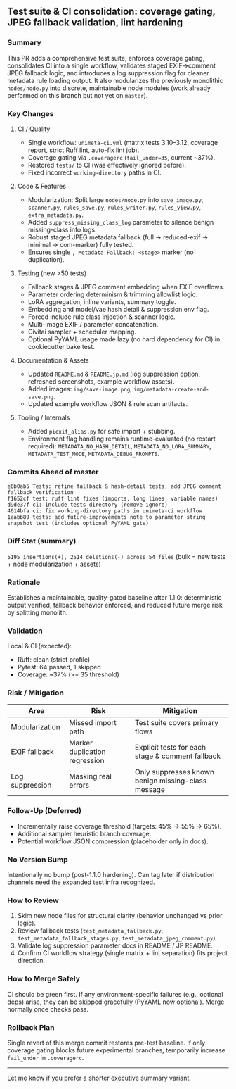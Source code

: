 ## Test suite & CI consolidation: coverage gating, JPEG fallback validation, lint hardening

### Summary
This PR adds a comprehensive test suite, enforces coverage gating, consolidates CI into a single workflow, validates staged EXIF→comment JPEG fallback logic, and introduces a log suppression flag for cleaner metadata rule loading output. It also modularizes the previously monolithic `nodes/node.py` into discrete, maintainable node modules (work already performed on this branch but not yet on `master`).

### Key Changes
1. CI / Quality
   - Single workflow: `unimeta-ci.yml` (matrix tests 3.10–3.12, coverage report, strict Ruff lint, auto-fix lint job).
   - Coverage gating via `.coveragerc` (`fail_under=35`, current ~37%).
   - Restored `tests/` to CI (was effectively ignored before).
   - Fixed incorrect `working-directory` paths in CI.

2. Code & Features
   - Modularization: Split large `nodes/node.py` into `save_image.py`, `scanner.py`, `rules_save.py`, `rules_writer.py`, `rules_view.py`, `extra_metadata.py`.
   - Added `suppress_missing_class_log` parameter to silence benign missing-class info logs.
   - Robust staged JPEG metadata fallback (full → reduced-exif → minimal → com-marker) fully tested.
   - Ensures single `, Metadata Fallback: <stage>` marker (no duplication).

3. Testing (new >50 tests)
   - Fallback stages & JPEG comment embedding when EXIF overflows.
   - Parameter ordering determinism & trimming allowlist logic.
   - LoRA aggregation, inline variants, summary toggle.
   - Embedding and model/vae hash detail & suppression env flag.
   - Forced include rule class injection & scanner logic.
   - Multi-image EXIF / parameter concatenation.
   - Civitai sampler + scheduler mapping.
   - Optional PyYAML usage made lazy (no hard dependency for CI) in cookiecutter bake test.

4. Documentation & Assets
   - Updated `README.md` & `README.jp.md` (log suppression option, refreshed screenshots, example workflow assets).
   - Added images: `img/save-image.png`, `img/metadata-create-and-save.png`.
   - Updated example workflow JSON & rule scan artifacts.

5. Tooling / Internals
   - Added `piexif_alias.py` for safe import + stubbing.
   - Environment flag handling remains runtime-evaluated (no restart required):
     `METADATA_NO_HASH_DETAIL`, `METADATA_NO_LORA_SUMMARY`, `METADATA_TEST_MODE`, `METADATA_DEBUG_PROMPTS`.

### Commits Ahead of master
```
e6b0ab5 Tests: refine fallback & hash-detail tests; add JPEG comment fallback verification
f1652cf test: ruff lint fixes (imports, long lines, variable names)
d9de37f ci: include tests directory (remove ignore)
4614bfa ci: fix working-directory paths in unimeta-ci workflow
1eabb89 tests: add future-improvements note to parameter string snapshot test (includes optional PyYAML gate)
```

### Diff Stat (summary)
`5195 insertions(+), 2514 deletions(-) across 54 files` (bulk = new tests + node modularization + assets)

### Rationale
Establishes a maintainable, quality-gated baseline after 1.1.0: deterministic output verified, fallback behavior enforced, and reduced future merge risk by splitting monolith.

### Validation
Local & CI (expected):
* Ruff: clean (strict profile)
* Pytest: 64 passed, 1 skipped
* Coverage: ~37% (>= 35 threshold)

### Risk / Mitigation
| Area | Risk | Mitigation |
|------|------|------------|
| Modularization | Missed import path | Test suite covers primary flows |
| EXIF fallback | Marker duplication regression | Explicit tests for each stage & comment fallback |
| Log suppression | Masking real errors | Only suppresses known benign missing-class message |

### Follow-Up (Deferred)
* Incrementally raise coverage threshold (targets: 45% → 55% → 65%).
* Additional sampler heuristic branch coverage.
* Potential workflow JSON compression (placeholder only in docs).

### No Version Bump
Intentionally no bump (post-1.1.0 hardening). Can tag later if distribution channels need the expanded test infra recognized.

### How to Review
1. Skim new node files for structural clarity (behavior unchanged vs prior logic).
2. Review fallback tests (`test_metadata_fallback.py`, `test_metadata_fallback_stages.py`, `test_metadata_jpeg_comment.py`).
3. Validate log suppression parameter docs in README / JP README.
4. Confirm CI workflow strategy (single matrix + lint separation) fits project direction.

### How to Merge Safely
CI should be green first. If any environment-specific failures (e.g., optional deps) arise, they can be skipped gracefully (PyYAML now optional). Merge normally once checks pass.

### Rollback Plan
Single revert of this merge commit restores pre-test baseline. If only coverage gating blocks future experimental branches, temporarily increase `fail_under` in `.coveragerc`.

---
Let me know if you prefer a shorter executive summary variant.
